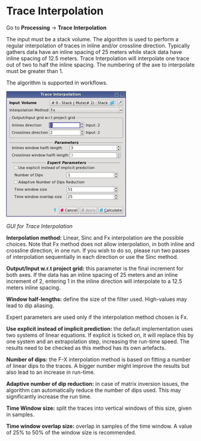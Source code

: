 # Trace Interpolation

Go to **Processing** → **Trace Interpolation**

The input must be a stack volume. The algorithm is used to perform a regular interpolation of traces in inline and/or crossline direction. Typically gathers data have an inline spacing of 25 meters while stack data have inline spacing of 12.5 meters. Trace Interpolation will interpolate one trace out of two to half the inline spacing. The numbering of the axe to interpolate must be greater than 1.

The algorithm is supported in workflows.

![](../../.gitbook/assets/091_processing.png)

_GUI for Trace Interpolation_

**Interpolation method:** Linear, Sinc and Fx interpolation are the possible choices. Note that Fx method does not allow interpolation, in both inline and crossline direction, in one run. If you wish to do so, please run two passes of interpolation sequentially in each direction or use the Sinc method.

**Output/Input w.r.t project grid:** this parameter is the final increment for both axes. If the data has an inline spacing of 25 meters and an inline increment of 2, entering 1 in the inline direction will interpolate to a 12.5 meters inline spacing.

**Window half-lengths:** define the size of the filter used. High-values may lead to dip aliasing.

Expert parameters are used only if the interpolation method chosen is Fx.

**Use explicit instead of implicit prediction:** the default implementation uses two systems of linear equations. If explicit is ticked on, it will replace this by one system and an extrapolation step, increasing the run-time speed. The results need to be checked as this method has its own artefacts.

**Number of dips:** the F-X interpolation method is based on fitting a number of linear dips to the traces. A bigger number might improve the results but also lead to an increase in run-time.

**Adaptive number of dip reduction:** in case of matrix inversion issues, the algorithm can automatically reduce the number of dips used. This may significantly increase the run time.

**Time Window size:** split the traces into vertical windows of this size, given in samples.

**Time window overlap size:** overlap in samples of the time window. A value of 25% to 50% of the window size is recommended.

